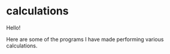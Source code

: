# calculations

Hello! 

Here are some of the programs I have made performing various calculations.
